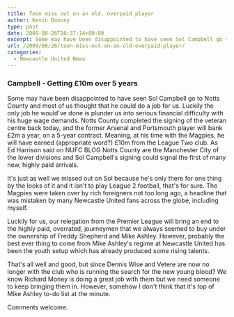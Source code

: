```yaml
---
title: Toon miss out on an old, overpaid player
author: Kevin Doocey
type: post
date: 2009-08-26T10:37:14+00:00
excerpt: Some may have been disappointed to have seen Sol Campbell go to Notts County and most of us thought that he could do a job
url: /2009/08/26/toon-miss-out-on-an-old-overpaid-player/
categories:
  - Newcastle United News
---
```


### Campbell - Getting £10m over 5 years

Some may have been disappointed to have seen Sol Campbell go to Notts County and most of us thought that he could do a job for us. Luckily the only job he would've done is plunder us into serious financial difficulty with his huge wage demands. Notts County completed the signing of the veteran centre back today, and the former Arsenal and Portsmouth player will bank £2m a year, on a 5-year contract. Meaning, at his time with the Magpies, he will have earned (appropriate word?) £10m from the League Two club. As Ed Harrison said on NUFC BLOG Notts County are the Manchester City of the lower divisions and Sol Campbell's signing could signal the first of many new, highly paid arrivals.

It's just as well we missed out on Sol because he's only there for one thing by the looks of it and it isn't to play League 2 football, that's for sure. The Magpies were taken over by rich foreigners not too long ago, a headline that was mistaken by many Newcastle United fans across the globe, including myself.

Luckily for us, our relegation from the Premier League will bring an end to the highly paid, overrated, journeymen that we always seemed to buy under the ownership of Freddy Shepherd and Mike Ashley. However, probably the best ever thing to come from Mike Ashley's regime at Newcastle United has been the youth setup which has already produced some rising talents.

That's all well and good, but since Dennis Wise and Vetere are now no longer with the club who is running the search for the new young blood? We know Richard Money is doing a great job with them but we need someone to keep bringing them in. However, somehow I don't think that it's top of Mike Ashley to-do list at the minute.

Comments welcome.
